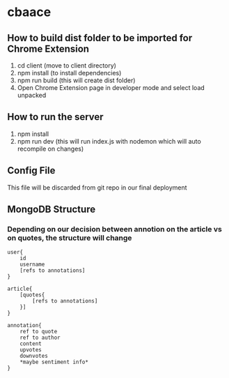 # cbaace

## How to build dist folder to be imported for Chrome Extension
1. cd client (move to client directory)
1. npm install (to install dependencies) 
1. npm run build (this will create dist folder)
1. Open Chrome Extension page in developer mode and select load unpacked

## How to run the server
1. npm install
1. npm run dev (this will run index.js with nodemon which will auto recompile on changes)

## Config File
This file will be discarded from git repo in our final deployment

## MongoDB Structure
### Depending on our decision between annotion on the article vs on quotes, the structure will change

```
user{
    id
    username
    [refs to annotations]
}

article{
    [quotes{
        [refs to annotations]
    }]
}

annotation{
    ref to quote
    ref to author
    content
    upvotes
    downvotes
    *maybe sentiment info*
}
```
